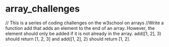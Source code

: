 # array_challenges
// This is a series of coding challenges on the w3school on arrays
//Write a function add that adds an element to the end of an array. However, the element should only be added if it is not already in the array. add([1, 2], 3) should return [1, 2, 3] and add([1, 2], 2) should return [1, 2].
